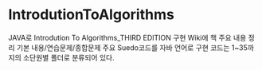 # IntrodutionToAlgorithms
JAVA로 Introdution To Algorithms_THIRD EDITION 구현
Wiki에 책 주요 내용 정리
기본 내용/연습문제/종합문제 주요 Suedo코드를 자바 언어로 구현
코드는 1~35까지의 소단원별 폴더로 분류되어 있다.
